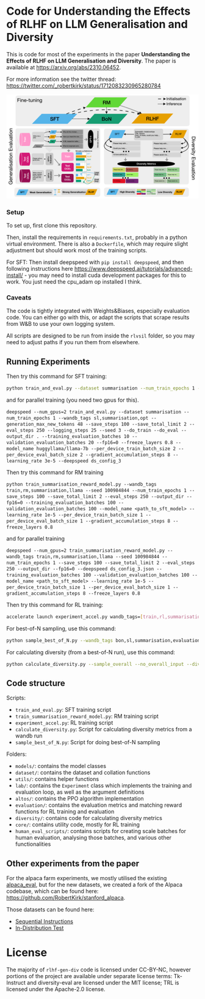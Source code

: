 # Code for **Understanding the Effects of RLHF on LLM Generalisation and Diversity**

This is code for most of the experiments in the paper **Understanding the Effects of RLHF on LLM Generalisation and Diversity**. The paper is available at https://arxiv.org/abs/2310.06452.

For more information see the twitter thread: https://twitter.com/_robertkirk/status/1712083230965280784

![figure_1.png](pics/figure_1.png)

### Setup

To set up, first clone this repository.

Then, install the requirements in `requirements.txt`, probably in a python virtual environment. There is also a `Dockerfile`, which may require slight adjustment but should work most of the training scripts.

For SFT: Then install deepspeed with `pip install deepspeed`, and then following instructions here https://www.deepspeed.ai/tutorials/advanced-install/ - you may need to install cuda development packages for this to work. You just need the cpu_adam op installed I think.

### Caveats

The code is tightly integrated with Weights&Biases, especially evaluation code. You can either go with this, or adapt the scripts that scrape results from W&B to use your own logging system.

All scripts are designed to be run from inside the `rlvsil` folder, so you may need to adjust paths if you run them from elsewhere.

## Running Experiments

Then try this command for SFT training:

```bash
python train_and_eval.py --dataset summarisation --num_train_epochs 1 --wandb_tags sl,summarisation,opt --generation_max_new_tokens 48 --save_steps 100 --save_total_limit 2 --eval_steps 250 --logging_steps 25 --seed 3 --do_train --do_eval --output_dir . --training_evaluation_batches 10 --validation_evaluation_batches 20 --fp16=0 --freeze_layers 0.8 --model_name huggyllama/llama-7b --per_device_train_batch_size 2 --per_device_eval_batch_size 2 --gradient_accumulation_steps 8 --learning_rate 3e-5
```

and for parallel training (you need two gpus for this).
```
deepspeed --num_gpus=2 train_and_eval.py --dataset summarisation --num_train_epochs 1 --wandb_tags sl,summarisation,opt --generation_max_new_tokens 48 --save_steps 100 --save_total_limit 2 --eval_steps 250 --logging_steps 25 --seed 3 --do_train --do_eval --output_dir . --training_evaluation_batches 10 --validation_evaluation_batches 20 --fp16=0 --freeze_layers 0.8 --model_name huggyllama/llama-7b --per_device_train_batch_size 2 --per_device_eval_batch_size 2 --gradient_accumulation_steps 8 --learning_rate 3e-5 --deepspeed ds_config_3
```

Then try this command for RM training
```
python train_summarisation_reward_model.py --wandb_tags train,rm,summarisation,llama --seed 100984844 --num_train_epochs 1 --save_steps 100 --save_total_limit 2 --eval_steps 250 --output_dir --fp16=0 --training_evaluation_batches 100 --validation_evaluation_batches 100 --model_name <path_to_sft_model> --learning_rate 1e-5 --per_device_train_batch_size 1 --per_device_eval_batch_size 1 --gradient_accumulation_steps 8 --freeze_layers 0.8
```
and for parallel training
```
deepspeed --num_gpus=2 train_summarisation_reward_model.py --wandb_tags train,rm,summarisation,llama --seed 100984844 --num_train_epochs 1 --save_steps 100 --save_total_limit 2 --eval_steps 250 --output_dir --fp16=0 --deepspeed ds_config_3.json --training_evaluation_batches 100 --validation_evaluation_batches 100 --model_name <path_to_sft_model> --learning_rate 1e-5 --per_device_train_batch_size 1 --per_device_eval_batch_size 1 --gradient_accumulation_steps 8 --freeze_layers 0.8
```
Then try this command for RL training:

```bash
accelerate launch experiment_accel.py wandb_tags=[train,rl,summarisation,accelerate] entity=ucl-dark project=rlvsil-main dataset=summarisation reward_function=summarisation freeze_layers=0.8 total_steps=500 discounting=1 ppo_epochs=4 max_new_tokens=48 adap_kl_ctrl=false kl_approx=2 checkpoint_steps=25 checkpoint_limit=2 log_steps=10 evaluation_steps=600 target_eval_datapoints=100 group=12849997-5 seed=128499975 ref_device=cuda:2 rf_device=cuda:2 policy_head_device=cuda:0 policy_split_percentage=0.8 device=cuda:1 log_level=debug model_name=UCL-DARK/sl-llama-6.7b-100ds rollout_batch_size=2 rollout_accumulation_steps=8 learn_batch_size=1 gradient_accumulation_steps=16 adam_learning_rate=1.5e-6 rf_model_dir=UCL-DARK/rm-llama-6.7b-100ds baseline_cost=0.2 init_kl_coef=5.0
```

For best-of-N sampling, use this command:

```bash
python sample_best_of_N.py --wandb_tags bon,sl,summarisation,evaluation --generation_max_new_tokens 48 --seed 43 --do_eval --output_dir . --freeze_layers 0.8 --num_return_sequences 16 --evaluation_splits test,ood_test --model_name <path_to_sft_model> --per_device_train_batch_size 4 --per_device_eval_batch_size 4 --rf_model_dir <path_to_rm>
```

For calculating diversity (from a best-of-N run), use this command:

```bash
python calculate_diversity.py --sample_overall --no_overall_input --diversity_metrics ead_averaged_distinct_ngrams,nli_sample_from_sim,sent_bert_from_sim --run_ids <bon_wandb_run_id> --table_name test
```

## Code structure

Scripts:
  - `train_and_eval.py`: SFT training script
  - `train_summarisation_reward_model.py`: RM training script
  - `experiment_accel.py`: RL training script
  - `calculate_diversity.py`: Script for calculating diversity metrics from a wandb run
  - `sample_best_of_N.py`: Script for doing best-of-N sampling

Folders:
  - `models/`: contains the model classes
  - `dataset/`: contains the dataset and collation functions
  - `utils/`: contains helper functions
  - `lab/`: contains the `Experiment` class which implements the training and evaluation loop, as well as the argument definitions
  - `altos/`: contains the PPO algorithm implementation
  - `evaluation/`: contains the evaluation metrics and matching reward functions for RL training and evaluation
  - `diversity/`: contains code for calculating diversity metrics
  - `core/`: contains utility code, mostly for RL training
  - `human_eval_scripts/`: contains scripts for creating scale batches for human evaluation, analysing those batches, and various other functionalities

## Other experiments from the paper

For the alpaca farm experiments, we mostly utilised the existing [alpaca_eval](https://github.com/tatsu-lab/alpaca_eval), but for the new datasets, we created a fork of the Alpaca codebase, which can be found here: https://github.com/RobertKirk/stanford_alpaca.

Those datasets can be found here:
- [Sequential Instructions](https://huggingface.co/datasets/UCL-DARK/sequential-instructions)
- [In-Distribution Test](https://huggingface.co/datasets/UCL-DARK/alpaca-farm-id-test)

# License

The majority of `rlhf-gen-div` code is licensed under CC-BY-NC, however portions of the project are available under separate license terms: Tk-Instruct and diversity-eval are licensed under the MIT license; TRL is licensed under the Apache-2.0 license.
